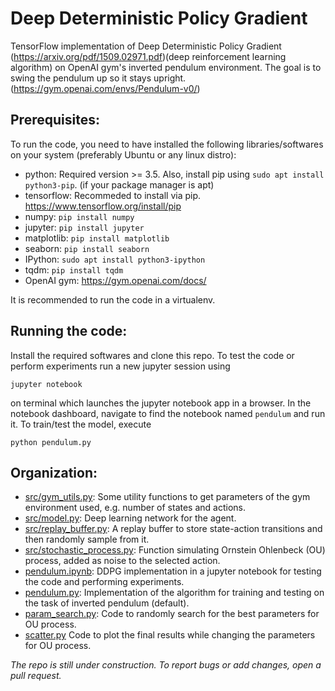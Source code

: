 # Deep Deterministic Policy Gradient
TensorFlow implementation of Deep Deterministic Policy Gradient (https://arxiv.org/pdf/1509.02971.pdf)(deep reinforcement learning algorithm) on OpenAI gym's inverted pendulum environment. The goal is to swing the pendulum up so it stays upright. (https://gym.openai.com/envs/Pendulum-v0/)

## Prerequisites:
To run the code, you need to have installed the following libraries/softwares on your system (preferably Ubuntu or any linux distro):
* python: Required version >= 3.5. Also, install pip using `sudo apt install python3-pip`. (if your package manager is apt)
* tensorflow: Recommeded to install via pip. https://www.tensorflow.org/install/pip
* numpy: `pip install numpy`
* jupyter: `pip install jupyter`
* matplotlib: `pip install matplotlib`
* seaborn: `pip install seaborn`
* IPython: `sudo apt install python3-ipython`
* tqdm: `pip install tqdm` 
* OpenAI gym: https://gym.openai.com/docs/

It is recommended to run the code in a virtualenv.

## Running the code:
Install the required softwares and clone this repo. To test the code or perform experiments run a new jupyter session using
```
jupyter notebook
```
on terminal which launches the jupyter notebook app in a browser. In the notebook dashboard, navigate to find the notebook named `pendulum` and run it.
To train/test the model, execute 
```
python pendulum.py
```

## Organization:
* [src/gym_utils.py](https://github.com/kushagra06/DDPG/tree/master/src/gym_utils.py): 
Some utility functions to get parameters of the gym environment used, e.g. number of states and actions.
* [src/model.py](https://github.com/kushagra06/DDPG/blob/master/src/model.py): Deep learning network for the agent. 
* [src/replay_buffer.py](https://github.com/kushagra06/DDPG/blob/master/src/replay_buffer.py): A replay buffer to store state-action transitions and then randomly sample from it.
* [src/stochastic_process.py](https://github.com/kushagra06/DDPG/blob/master/src/stochastic_process.py): Function simulating Ornstein Ohlenbeck (OU) process, added as noise to the selected action. 
* [pendulum.ipynb](https://github.com/kushagra06/DDPG/blob/master/pendulum.ipynb): DDPG implementation in a jupyter notebook for
testing the code and performing experiments. 
* [pendulum.py](https://github.com/kushagra06/SAC/blob/master/softac.py): Implementation of the algorithm for training and testing on the 
task of inverted pendulum (default). 
* [param_search.py](https://github.com/kushagra06/DDPG/blob/master/param_search.py): Code to randomly search for the best parameters for OU process.
* [scatter.py](https://github.com/kushagra06/DDPG/blob/master/scatter.py) Code to plot the final results while changing the parameters for OU process.

*The repo is still under construction. To report bugs or add changes, open a pull request.*
